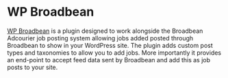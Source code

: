 # WP Broadbean

[WP Broadbean](http://wpbroadbean.com/ "Broadbean posted jobs on your WordPress website") is a plugin designed to work alongside the Broadbean Adcourier job posting system allowing jobs added posted through Broadbean to show in your WordPress site. The plugin adds custom post types and taxonomies to allow you to add jobs. More importantly it provides an end-point to accept feed data sent by Broadbean and add this as job posts to your site.